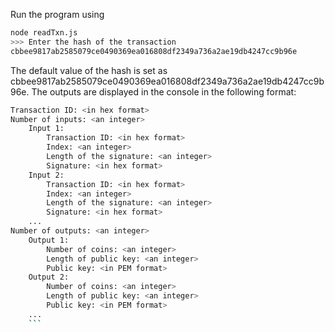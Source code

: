 Run the program using  

```bash
node readTxn.js
>>> Enter the hash of the transaction
cbbee9817ab2585079ce0490369ea016808df2349a736a2ae19db4247cc9b96e
```

The default value of the hash is set as cbbee9817ab2585079ce0490369ea016808df2349a736a2ae19db4247cc9b96e.
The outputs are displayed in the console in the following format:  

```bash
Transaction ID: <in hex format>  
Number of inputs: <an integer>  
    Input 1:  
        Transaction ID: <in hex format>  
        Index: <an integer>  
        Length of the signature: <an integer>  
        Signature: <in hex format>  
    Input 2:  
        Transaction ID: <in hex format>  
        Index: <an integer>  
        Length of the signature: <an integer>  
        Signature: <in hex format>  
    ...  
Number of outputs: <an integer>  
    Output 1:  
        Number of coins: <an integer>  
        Length of public key: <an integer>  
        Public key: <in PEM format>  
    Output 2:  
        Number of coins: <an integer>  
        Length of public key: <an integer>  
        Public key: <in PEM format>  
    ...  
    ```
